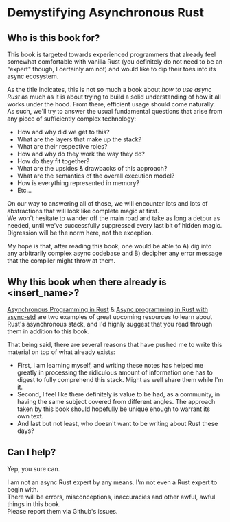 # Demystifying Asynchronous Rust

## Who is this book for?

This book is targeted towards experienced programmers that already feel somewhat comfortable with vanilla Rust (you definitely do not need to be an "expert" though, I certainly am not) and would like to dip their toes into its async ecosystem.

As the title indicates, this is not so much a book about _how to use async Rust_ as much as it is about trying to build a solid understanding of how it all works under the hood. From there, efficient usage should come naturally.  
As such, we'll try to answer the usual fundamental questions that arise from any piece of sufficiently complex technology:
- How and why did we get to this?
- What are the layers that make up the stack?
- What are their respective roles?
- How and why do they work the way they do?
- How do they fit together?
- What are the upsides & drawbacks of this approach?
- What are the semantics of the overall execution model?
- How is everything represented in memory?
- Etc...

On our way to answering all of those, we will encounter lots and lots of abstractions that will look like complete magic at first.  
We won't hesitate to wander off the main road and take as long a detour as needed, until we've successfully suppressed every last bit of hidden magic.  
Digression will be the norm here, not the exception.

My hope is that, after reading this book, one would be able to A) dig into any arbitrarily complex async codebase and B) decipher any error message that the compiler might throw at them.

## Why this book when there already is <insert_name>?

[Asynchronous Programming in Rust](https://rust-lang.github.io/async-book/01_getting_started/01_chapter.html) & [Async programming in Rust with async-std](https://book.async.rs/) are two examples of great upcoming resources to learn about Rust's asynchronous stack, and I'd highly suggest that you read through them in addition to this book.

That being said, there are several reasons that have pushed me to write this material on top of what already exists:
- First, I am learning myself, and writing these notes has helped me greatly in processing the ridiculous amount of information one has to digest to fully comprehend this stack. Might as well share them while I'm it.
- Second, I feel like there definitely is value to be had, as a community, in having the same subject covered from different angles. The approach taken by this book should hopefully be unique enough to warrant its own text.
- And last but not least, who doesn't want to be writing about Rust these days?

## Can I help?

Yep, you sure can.

I am not an async Rust expert by any means. I'm not even a Rust expert to begin with.  
There will be errors, misconceptions, inaccuracies and other awful, awful things in this book.  
Please report them via Github's issues.
